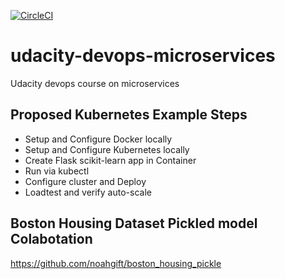 [![CircleCI](https://circleci.com/gh/vikrampanth/DockerCircleCITest/tree/master.svg?style=svg)](https://circleci.com/gh/vikrampanth/DockerCircleCITest/tree/master)

# udacity-devops-microservices

Udacity devops course on microservices

## Proposed Kubernetes Example Steps

* Setup and Configure Docker locally
* Setup and Configure Kubernetes locally
* Create Flask scikit-learn app in Container
* Run via kubectl
* Configure cluster and Deploy
* Loadtest and verify auto-scale

## Boston Housing Dataset Pickled model Colabotation

https://github.com/noahgift/boston_housing_pickle
